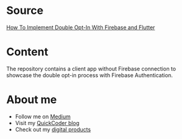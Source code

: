 # Source

[How To Implement Double Opt-In With Firebase and Flutter](https://quickcoder.org/how-to-implement-double-opt-in-with-firebase-and-flutter/)

# Content

The repository contains a client app without Firebase connection to showcase the double opt-in process with Firebase Authentication.

# About me

- Follow me on [Medium](https://xeladu.medium.com)
- Visit my [QuickCoder blog](https://quickcoder.org)
- Check out my [digital products](https://xeladu.gumroad.com)